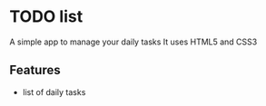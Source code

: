 # TODO list
A simple app to manage your daily tasks
It uses HTML5 and CSS3

## Features
* list of daily tasks